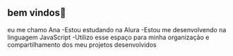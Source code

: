 
## bem vindos🌸
eu me chamo Ana
-Estou estudando na Alura
-Estou me desenvolvendo na linguagem JavaScript
-Utilizo esse espaço para minha organização e compartilhamento dos meu projetos desenvolvidos

